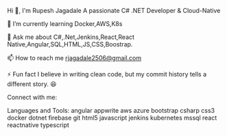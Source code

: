 Hi 👋, I'm Rupesh Jagadale A passionate C# .NET Developer & Cloud-Native

🌱 I’m currently learning Docker,AWS,K8s

💬 Ask me about C#,.Net,Jenkins,React,React Native,Angular,SQL,HTML,JS,CSS,Boostrap.

📫 How to reach me rjagadale2506@gmail.com

⚡ Fun fact I believe in writing clean code, but my commit history tells a different story. 😆

Connect with me:

Languages and Tools: angular appwrite aws azure bootstrap csharp css3 docker dotnet firebase git html5 javascript jenkins kubernetes mssql react reactnative typescript
